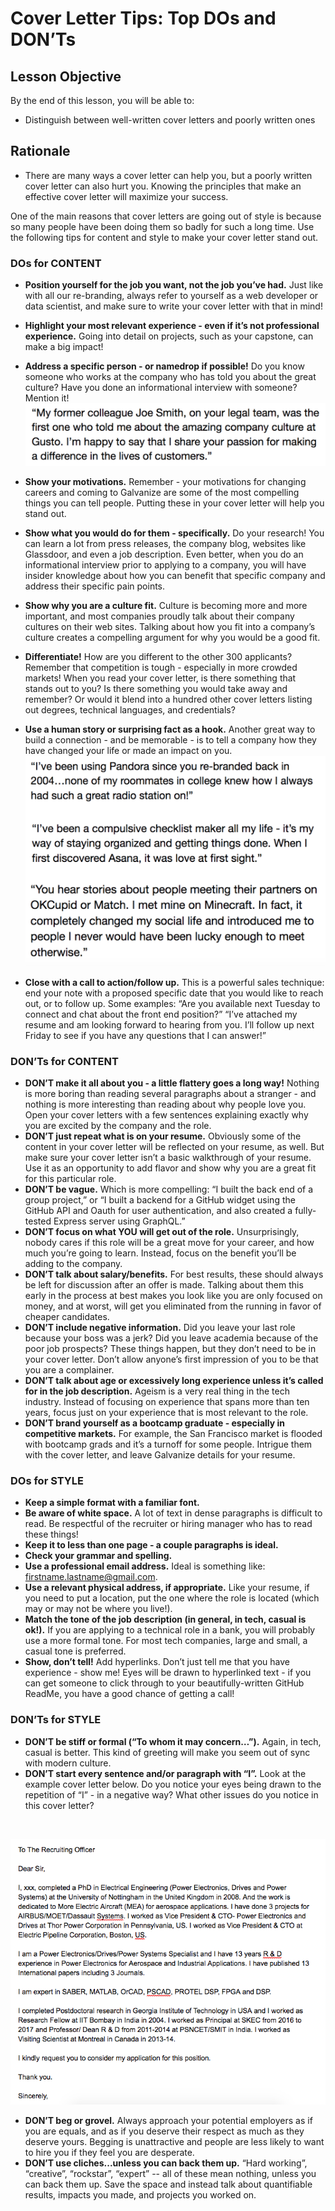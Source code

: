 # Cover Letter Tips: Top DOs and DON’Ts

## Lesson Objective
By the end of this lesson, you will be able to:
- Distinguish between well-written cover letters and poorly written ones

## Rationale
- There are many ways a cover letter can help you, but a poorly written cover letter can also hurt you. Knowing the principles that make an effective cover letter will maximize your success. 

One of the main reasons that cover letters are going out of style is because so many people have been doing them so badly for such a long time. Use the following tips for content and style to make your cover letter stand out.

### DOs for CONTENT

- **Position yourself for the job you want, not the job you’ve had.** Just like with all our re-branding, always refer to yourself as a web developer or data scientist, and make sure to write your cover letter with that in mind! 
- **Highlight your most relevant experience - even if it’s not professional experience.** Going into detail on projects, such as your capstone, can make a big impact!
- **Address a specific person - or namedrop if possible!** Do you know someone who works at the company who has told you about the great culture? Have you done an informational interview with someone? Mention it!
![Namedrop Example](../images/namedrop.png)

- **Show your motivations.** Remember - your motivations for changing careers and coming to Galvanize are some of the most compelling things you can tell people. Putting these in your cover letter will help you stand out. 
- **Show what you would do for them - specifically.** Do your research! You can learn a lot from press releases, the company blog, websites like Glassdoor, and even a job description. Even better, when you do an informational interview prior to applying to a company, you will have insider knowledge about how you can benefit that specific company and address their specific pain points. 
- **Show why you are a culture fit.** Culture is becoming more and more important, and most companies proudly talk about their company cultures on their web sites. Talking about how you fit into a company’s culture creates a compelling argument for why you would be a good fit.
- **Differentiate!** How are you different to the other 300 applicants? Remember that competition is tough - especially in more crowded markets! When you read your cover letter, is there something that stands out to you? Is there something you would take away and remember? Or would it blend into a hundred other cover letters listing out degrees, technical languages, and credentials?
- **Use a human story or surprising fact as a hook.** Another great way to build a connection - and be memorable - is to tell a company how they have changed your life or made an impact on you.
![Personal Story Examples](../images/personal-story-examples.png)

- **Close with a call to action/follow up.** This is a powerful sales technique: end your note with a proposed specific date that you would like to reach out, or to follow up. Some examples: “Are you available next Tuesday to connect and chat about the front end position?” “I’ve attached my resume and am looking forward to hearing from you. I’ll follow up next Friday to see if you have any questions that I can answer!”

### DON’Ts for CONTENT

- **DON’T make it all about you - a little flattery goes a long way!** Nothing is more boring than reading several paragraphs about a stranger - and nothing is more interesting than reading about why people love you. Open your cover letters with a few sentences explaining exactly why you are excited by the company and the role. 
- **DON’T just repeat what is on your resume.** Obviously some of the content in your cover letter will be reflected on your resume, as well. But make sure your cover letter isn’t a basic walkthrough of your resume. Use it as an opportunity to add flavor and show why you are a great fit for this particular role. 
- **DON’T be vague.** Which is more compelling: “I built the back end of a group project,” or “I built a backend for a GitHub widget using the GitHub API and Oauth for user authentication, and also created a fully-tested Express server using GraphQL.”
- **DON’T focus on what YOU will get out of the role.** Unsurprisingly, nobody cares if this role will be a great move for your career, and how much you’re going to learn. Instead, focus on the benefit you’ll be adding to the company.
- **DON’T talk about salary/benefits.** For best results, these should always be left for discussion after an offer is made. Talking about them this early in the process at best makes you look like you are only focused on money, and at worst, will get you eliminated from the running in favor of cheaper candidates. 
- **DON’T include negative information.** Did you leave your last role because your boss was a jerk? Did you leave academia because of the poor job prospects? These things happen, but they don’t need to be in your cover letter. Don’t allow anyone’s first impression of you to be that you are a complainer. 
- **DON’T talk about age or excessively long experience unless it’s called for in the job description.** Ageism is a very real thing in the tech industry. Instead of focusing on experience that spans more than ten years, focus just on your experience that is most relevant to the role.
- **DON’T brand yourself as a bootcamp graduate - especially in competitive markets.** For example, the San Francisco market is flooded with bootcamp grads and it’s a turnoff for some people. Intrigue them with the cover letter, and leave Galvanize details for your resume. 

### DOs for STYLE

- **Keep a simple format with a familiar font.**
- **Be aware of white space.** A lot of text in dense paragraphs is difficult to read. Be respectful of the recruiter or hiring manager who has to read these things!
- **Keep it to less than one page - a couple paragraphs is ideal.**
- **Check your grammar and spelling.** 
- **Use a professional email address.** Ideal is something like: firstname.lastname@gmail.com. 
- **Use a relevant physical address, if appropriate.** Like your resume, if you need to put a location, put the one where the role is located (which may or may not be where you live!).
- **Match the tone of the job description (in general, in tech, casual is ok!).** If you are applying to a technical role in a bank, you will probably use a more formal tone. For most tech companies, large and small, a casual tone is preferred. 
- **Show, don’t tell!** Add hyperlinks. Don’t just tell me that you have experience - show me! Eyes will be drawn to hyperlinked text - if you can get someone to click through to your beautifully-written GitHub ReadMe, you have a good chance of getting a call!

### DON’Ts for STYLE

- **DON’T be stiff or formal (“To whom it may concern…”).** Again, in tech, casual is better. This kind of greeting will make you seem out of sync with modern culture. 
- **DON’T start every sentence and/or paragraph with “I”.** Look at the example cover letter below. Do you notice your eyes being drawn to the repetition of “I” - in a negative way? What other issues do you notice in this cover letter?

<br>

![Don't Start With 'I'](../images/dont-start-with-i.png)

- **DON’T beg or grovel.** Always approach your potential employers as if you are equals, and as if you deserve their respect as much as they deserve yours. Begging is unattractive and people are less likely to want to hire you if they feel you are desperate. 
- **DON’T use cliches...unless you can back them up.** “Hard working”, “creative”, “rockstar”, “expert” -- all of these mean nothing, unless you can back them up. Save the space and instead talk about quantifiable results, impacts you made, and projects you worked on.
